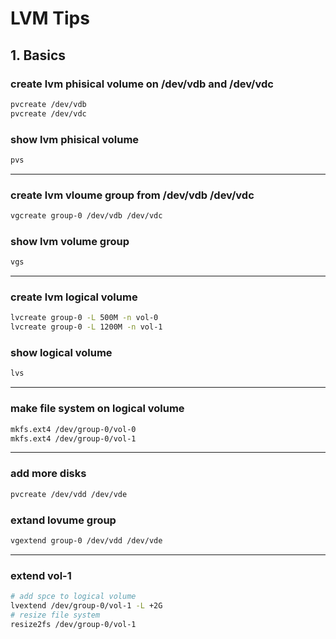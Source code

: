 # LVM Tips
## 1. Basics
### create lvm phisical volume on /dev/vdb and /dev/vdc
```bash
pvcreate /dev/vdb
pvcreate /dev/vdc
```
### show lvm phisical volume
```bash
pvs
```
---
### create lvm vloume group from /dev/vdb /dev/vdc
```bash
vgcreate group-0 /dev/vdb /dev/vdc
```
### show lvm volume group
```bash
vgs
```
---
### create lvm logical volume
```bash
lvcreate group-0 -L 500M -n vol-0
lvcreate group-0 -L 1200M -n vol-1
```
### show logical volume 
```bash
lvs
```
---
### make file system on logical volume
```bash
mkfs.ext4 /dev/group-0/vol-0 
mkfs.ext4 /dev/group-0/vol-1
```
---
### add more disks
```bash 
pvcreate /dev/vdd /dev/vde
```
### extand lovume group
```bash
vgextend group-0 /dev/vdd /dev/vde
```
--- 
### extend vol-1
```bash
# add spce to logical volume
lvextend /dev/group-0/vol-1 -L +2G
# resize file system
resize2fs /dev/group-0/vol-1
```